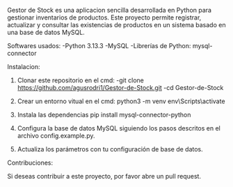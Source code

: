 Gestor de Stock es una aplicacion sencilla desarrollada en Python para gestionar inventarios de productos. Este proyecto permite registrar, actualizar y consultar las existencias de productos en un sistema basado en una base de datos MySQL.

Softwares usados:
-Python 3.13.3
-MySQL
-Librerías de Python: mysql-connector

Instalacion:
1. Clonar este repositorio
   en el cmd: -git clone https://github.com/agusrodri1/Gestor-de-Stock.git
              -cd Gestor-de-Stock

2. Crear un entorno vitual
   en el cmd: python3 -m venv env\Scripts\activate

3. Instala las dependencias
   pip install mysql-connector-python

4. Configura la base de datos MySQL siguiendo los pasos descritos en el archivo config.example.py.

5. Actualiza los parámetros con tu configuración de base de datos.

Contribuciones: 

Si deseas contribuir a este proyecto, por favor abre un pull request.
   
